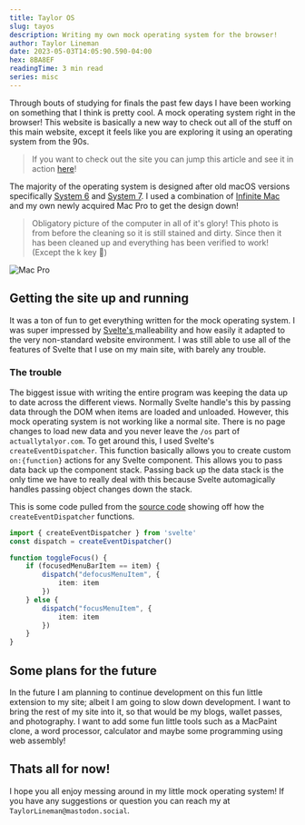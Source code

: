 ```yaml
---
title: Taylor OS
slug: tayos
description: Writing my own mock operating system for the browser!
author: Taylor Lineman
date: 2023-05-03T14:05:90.590-04:00
hex: 8BA8EF
readingTime: 3 min read
series: misc
---
```

Through bouts of studying for finals the past few days I have been working on something that I think is pretty cool. A mock operating system right in the browser! This website is basically a new way to check out all of the stuff on this main website, except it feels like you are exploring it using an operating system from the 90s.

> If you want to check out the site you can jump this article and see it in action [here](/os)!

The majority of the operating system is designed after old macOS versions specifically [System 6](https://infinitemac.org/1991/System%206.0.8?machine=Mac+Plus) and [System 7](https://infinitemac.org/1991/System%207.0?machine=Mac+Plus). I used a combination of [Infinite Mac](https://infinitemac.org/) and my own newly acquired Mac Pro to get the design down!

> Obligatory picture of the computer in all of it's glory! This photo is from before the cleaning so it is still stained and dirty. Since then it has been cleaned up and everything has been verified to work! (Except the k key 🫠)

![Mac Pro](/assets/blogs/Mac_Pro.jpeg)


## Getting the site up and running
It was a ton of fun to get everything written for the mock operating system. I was super impressed by [Svelte's ](https://kit.svelte.dev/) malleability and how easily it adapted to the very non-standard website environment. I was still able to use all of the features of Svelte that I use on my main site, with barely any trouble.

### The trouble
The biggest issue with writing the entire program was keeping the data up to date across the different views. Normally Svelte handle's this by passing data through the DOM when items are loaded and unloaded. However, this mock operating system is not working like a normal site. There is no page changes to load new data and you never leave the `/os` part of `actuallytalyor.com`. To get around this, I used Svelte's `createEventDispatcher`. This function basically allows you to create custom `on:{function}` actions for any Svelte component. This allows you to pass data back up the component stack. Passing back up the data stack is the only time we have to really deal with this because Svelte automagically handles passing object changes down the stack.

This is some code pulled from the [source code](https://github.com/ActuallyTaylor/Portfolio/blob/main/src/lib/components/TAY_OS/menubar/MenuBarIcon.svelte) showing off how the `createEventDispatcher` functions.
```typescript
import { createEventDispatcher } from 'svelte'
const dispatch = createEventDispatcher()

function toggleFocus() {
	if (focusedMenuBarItem == item) {
		dispatch("defocusMenuItem", {
			item: item
		})
	} else {
		dispatch("focusMenuItem", {
			item: item
		})
	}
}
```
## Some plans for the future
In the future I am planning to continue development on this fun little extension to my site; albeit I am going to slow down development. I want to bring the rest of my site into it, so that would be my blogs, wallet passes, and photography. I want to add some fun little tools such as a MacPaint clone, a word processor, calculator and maybe some programming using web assembly!

## Thats all for now!
I hope you all enjoy messing around in my little mock operating system! If you have any suggestions or question you can reach my at `TaylorLineman@mastodon.social`.
